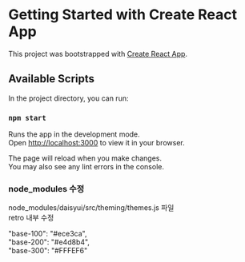 # Getting Started with Create React App

This project was bootstrapped with [Create React App](https://github.com/facebook/create-react-app).

## Available Scripts

In the project directory, you can run:

### `npm start`

Runs the app in the development mode.\
Open [http://localhost:3000](http://localhost:3000) to view it in your browser.

The page will reload when you make changes.\
You may also see any lint errors in the console.

### node_modules 수정

node_modules/daisyui/src/theming/themes.js 파일\
retro 내부 수정

"base-100": "#ece3ca",\
"base-200": "#e4d8b4",\
"base-300": "#FFFEF6"
